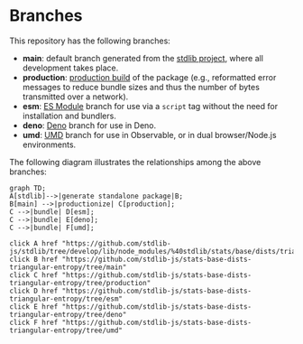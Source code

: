 <!--

@license Apache-2.0

Copyright (c) 2022 The Stdlib Authors.

Licensed under the Apache License, Version 2.0 (the "License");
you may not use this file except in compliance with the License.
You may obtain a copy of the License at

    http://www.apache.org/licenses/LICENSE-2.0

Unless required by applicable law or agreed to in writing, software
distributed under the License is distributed on an "AS IS" BASIS,
WITHOUT WARRANTIES OR CONDITIONS OF ANY KIND, either express or implied.
See the License for the specific language governing permissions and
limitations under the License.

-->

# Branches

This repository has the following branches:

-   **main**: default branch generated from the [stdlib project][stdlib-url], where all development takes place.
-   **production**: [production build][production-url] of the package (e.g., reformatted error messages to reduce bundle sizes and thus the number of bytes transmitted over a network).
-   **esm**: [ES Module][esm-url] branch for use via a `script` tag without the need for installation and bundlers.
-   **deno**: [Deno][deno-url] branch for use in Deno.
-   **umd**: [UMD][umd-url] branch for use in Observable, or in dual browser/Node.js environments.

The following diagram illustrates the relationships among the above branches:

```mermaid
graph TD;
A[stdlib]-->|generate standalone package|B;
B[main] -->|productionize| C[production];
C -->|bundle| D[esm];
C -->|bundle| E[deno];
C -->|bundle| F[umd];

click A href "https://github.com/stdlib-js/stdlib/tree/develop/lib/node_modules/%40stdlib/stats/base/dists/triangular/entropy"
click B href "https://github.com/stdlib-js/stats-base-dists-triangular-entropy/tree/main"
click C href "https://github.com/stdlib-js/stats-base-dists-triangular-entropy/tree/production"
click D href "https://github.com/stdlib-js/stats-base-dists-triangular-entropy/tree/esm"
click E href "https://github.com/stdlib-js/stats-base-dists-triangular-entropy/tree/deno"
click F href "https://github.com/stdlib-js/stats-base-dists-triangular-entropy/tree/umd"
```

[stdlib-url]: https://github.com/stdlib-js/stdlib/tree/develop/lib/node_modules/%40stdlib/stats/base/dists/triangular/entropy
[production-url]: https://github.com/stdlib-js/stats-base-dists-triangular-entropy/tree/production
[deno-url]: https://github.com/stdlib-js/stats-base-dists-triangular-entropy/tree/deno
[umd-url]: https://github.com/stdlib-js/stats-base-dists-triangular-entropy/tree/umd
[esm-url]: https://github.com/stdlib-js/stats-base-dists-triangular-entropy/tree/esm